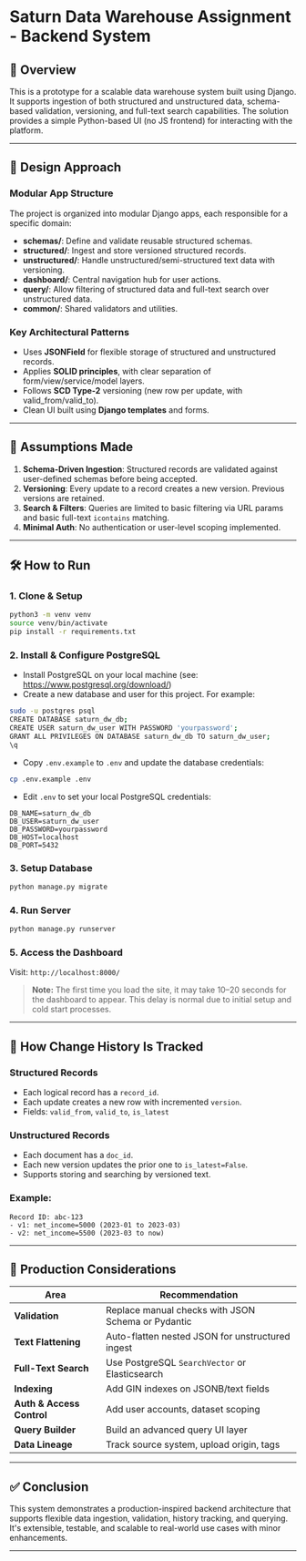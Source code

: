 # Saturn Data Warehouse Assignment - Backend System

## 🚀 Overview

This is a prototype for a scalable data warehouse system built using Django. It supports ingestion of both structured and unstructured data, schema-based validation, versioning, and full-text search capabilities. The solution provides a simple Python-based UI (no JS frontend) for interacting with the platform.

---

## 🧱 Design Approach

### Modular App Structure

The project is organized into modular Django apps, each responsible for a specific domain:

- **schemas/**: Define and validate reusable structured schemas.
- **structured/**: Ingest and store versioned structured records.
- **unstructured/**: Handle unstructured/semi-structured text data with versioning.
- **dashboard/**: Central navigation hub for user actions.
- **query/**: Allow filtering of structured data and full-text search over unstructured data.
- **common/**: Shared validators and utilities.

### Key Architectural Patterns

- Uses **JSONField** for flexible storage of structured and unstructured records.
- Applies **SOLID principles**, with clear separation of form/view/service/model layers.
- Follows **SCD Type-2** versioning (new row per update, with valid\_from/valid\_to).
- Clean UI built using **Django templates** and forms.

---

## 📌 Assumptions Made

1. **Schema-Driven Ingestion**: Structured records are validated against user-defined schemas before being accepted.
2. **Versioning**: Every update to a record creates a new version. Previous versions are retained.
3. **Search & Filters**: Queries are limited to basic filtering via URL params and basic full-text `icontains` matching.
4. **Minimal Auth**: No authentication or user-level scoping implemented.

---

## 🛠 How to Run

### 1. Clone & Setup

```bash
python3 -m venv venv
source venv/bin/activate
pip install -r requirements.txt
```

### 2. Install & Configure PostgreSQL

- Install PostgreSQL on your local machine (see: https://www.postgresql.org/download/)
- Create a new database and user for this project. For example:

```bash
sudo -u postgres psql
CREATE DATABASE saturn_dw_db;
CREATE USER saturn_dw_user WITH PASSWORD 'yourpassword';
GRANT ALL PRIVILEGES ON DATABASE saturn_dw_db TO saturn_dw_user;
\q
```

- Copy `.env.example` to `.env` and update the database credentials:

```bash
cp .env.example .env
```

- Edit `.env` to set your local PostgreSQL credentials:

```
DB_NAME=saturn_dw_db
DB_USER=saturn_dw_user
DB_PASSWORD=yourpassword
DB_HOST=localhost
DB_PORT=5432
```

### 3. Setup Database

```bash
python manage.py migrate
```

### 4. Run Server

```bash
python manage.py runserver
```

### 5. Access the Dashboard

Visit: `http://localhost:8000/`

> **Note:** The first time you load the site, it may take 10–20 seconds for the dashboard to appear. This delay is normal due to initial setup and cold start processes.

---

## 🧠 How Change History Is Tracked

### Structured Records

- Each logical record has a `record_id`.
- Each update creates a new row with incremented `version`.
- Fields: `valid_from`, `valid_to`, `is_latest`

### Unstructured Records

- Each document has a `doc_id`.
- Each new version updates the prior one to `is_latest=False`.
- Supports storing and searching by versioned text.

### Example:

```
Record ID: abc-123
- v1: net_income=5000 (2023-01 to 2023-03)
- v2: net_income=5500 (2023-03 to now)
```

---

## 🔭 Production Considerations

| Area                      | Recommendation                                     |
| ------------------------- | -------------------------------------------------- |
| **Validation**            | Replace manual checks with JSON Schema or Pydantic |
| **Text Flattening**       | Auto-flatten nested JSON for unstructured ingest   |
| **Full-Text Search**      | Use PostgreSQL `SearchVector` or Elasticsearch     |
| **Indexing**              | Add GIN indexes on JSONB/text fields               |
| **Auth & Access Control** | Add user accounts, dataset scoping                 |
| **Query Builder**         | Build an advanced query UI layer                   |
| **Data Lineage**          | Track source system, upload origin, tags           |

---

## ✅ Conclusion

This system demonstrates a production-inspired backend architecture that supports flexible data ingestion, validation, history tracking, and querying. It's extensible, testable, and scalable to real-world use cases with minor enhancements.

---

